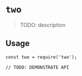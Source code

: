 # `two`

> TODO: description

## Usage

```
const two = require('two');

// TODO: DEMONSTRATE API
```
